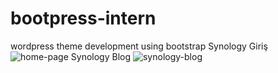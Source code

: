 # bootpress-intern
wordpress theme development using bootstrap
Synology Giriş
![home-page](https://user-images.githubusercontent.com/42061252/43635565-23acde26-9718-11e8-8934-ae1e21f1e60d.jpg)
Synology Blog
![synology-blog](https://user-images.githubusercontent.com/42061252/43635726-9cd2e2aa-9718-11e8-9e2b-cb6460e4dcaa.jpg)

